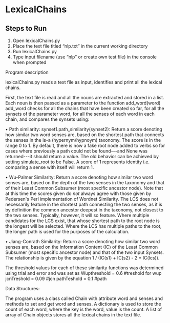 # LexicalChains

## Steps to Run
1.	Open lexicalChains.py
2.	Place the text file titled “nlp.txt” in the current working directory
3.	Run lexicalChains.py
4.	Type input filename (use “nlp” or create own test file) in the console when prompted


Program description

lexicalChains.py reads a text file as input, identifies and print all the lexical chains.

First, the text file is read and all the nouns are extracted and stored in a list. 
Each noun is then passed as a parameter to the function add_word(word)
add_word checks for all the chains that have been created so far, for all the synsets of the parameter word, for all the senses of each word in each chain,
and compares the synsets using:

•	Path similarity: 
synset1.path_similarity(synset2): Return a score denoting how similar two word senses are, based on the shortest path that connects the senses in the is-a (hypernym/hypnoym) taxonomy. The score is in the range 0 to 1. By default, there is now a fake root node added to verbs so for cases where previously a path could not be found---and None was returned---it should return a value. The old behavior can be achieved by setting simulate_root to be False. A score of 1 represents identity i.e. comparing a sense with itself will return 1.

•	Wu-Palmer Similarity:
Return a score denoting how similar two word senses are, based on the depth of the two senses in the taxonomy and that of their Least Common Subsumer (most specific ancestor node). Note that at this time the scores given do _not_ always agree with those given by Pedersen's Perl implementation of Wordnet Similarity. The LCS does not necessarily feature in the shortest path connecting the two senses, as it is by definition the common ancestor deepest in the taxonomy, not closest to the two senses. Typically, however, it will so feature. Where multiple candidates for the LCS exist, that whose shortest path to the root node is the longest will be selected. Where the LCS has multiple paths to the root, the longer path is used for the purposes of the calculation.

•	Jiang-Conrath Similarity: 
Return a score denoting how similar two word senses are, based on the Information Content (IC) of the Least Common Subsumer (most specific ancestor node) and that of the two input Synsets. The relationship is given by the equation 1 / (IC(s1) + IC(s2) - 2 * IC(lcs)).


The threshold values for each of these similarity functions was determined using trial and error and was set as 
Wupthreshold = 0.6 #treshold for wup
jcnTreshold = 0.09 #jcn
pathTeshold = 0.1 #path


Data Structures: 

The program uses a class called Chain with attribute word and senses and methods to set and get word and senses.
A dictionary is used to store the count of each word, where the key is the word, value is the count.
A list of array of Chain objects stores all the lexical chains in the text file.
